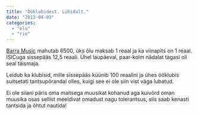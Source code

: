 ```yaml
---
title: "Ööklubidest. Lühidalt."
date: "2013-04-03"
categories: 
  - "elu"
  - "rio"
---
```


[Barra Music](http://www.barramusic.art.br/barramusic.html) mahutab 6500, üks õlu maksab 1 reaal ja ka viinapits on 1 reaal. ISICuga sissepääs 12,5 reaali. Ühel laupäeval, paar-kolm nädalat tagasi oli seal täismaja.

Leidub ka klubisid, mille sissepääs küünib 100 reaalini ja ühes ööklubis suitsetati tantsupõrandal olles, kuigi see ei ole siin vist väga lubatud.

Ei ole siiani päris oma maitsega muusikat kohanud aga kuivõrd oman muusika osas sellist meeldivat omadust nagu tolerantsus, siis saab kenasti tantsida ja õhtut nautida!
